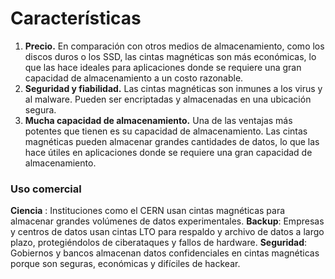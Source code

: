 # Características

 1. **Precio.** En comparación con otros medios de almacenamiento, como los discos duros o los SSD, las cintas magnéticas son más económicas, lo que las hace ideales para aplicaciones donde se requiere una gran capacidad de almacenamiento a un costo razonable.
 2. **Seguridad y fiabilidad.** Las cintas magnéticas son inmunes a los virus y al malware. Pueden ser encriptadas y almacenadas en una ubicación segura.
 3. **Mucha capacidad de almacenamiento.** Una de las ventajas más potentes que tienen es su capacidad de almacenamiento. Las cintas magnéticas pueden almacenar grandes cantidades de datos, lo que las hace útiles en aplicaciones donde se requiere una gran capacidad de almacenamiento.

### Uso comercial

 **Ciencia** : Instituciones como el CERN usan cintas magnéticas para almacenar grandes volúmenes de datos experimentales.
 **Backup**: Empresas y centros de datos usan cintas LTO para respaldo y archivo de datos a largo plazo, protegiéndolos de ciberataques y fallos de hardware.
 **Seguridad**: Gobiernos y bancos almacenan datos confidenciales en cintas magnéticas porque son seguras, económicas y difíciles de hackear.
